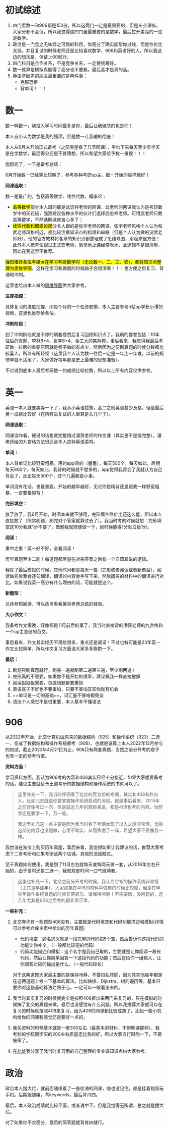 # 初试综述

1. 四门里数一和906都是150分，所以这两门一定是最重要的，但是专业课嘛，大家分都不会低，所以我觉得这四门里最重要的是数学，最后拉开差距的一定是数学。
2. 政治是一门食之无味弃之可惜的科目，你高分了确实能帮你过线，但是性价比太低，并且复试的时候老师还是比较喜欢数学、906和英语好的人。所以我这边的想法是，保证上60就行。
3. 四门科目是合作关系，不是竞争关系，一定要统筹好。
4. 数一就算是模拟真题得了高分也不要飘，最后高才是真的高。
5. 英语基础差的朋友最重要的是两件事：
   - 克服恐惧
   - 背单词！！！

# 数一

数一啊数一，我投入学习时间最多是你，最后让我破防的也是你！

本人自小认为数学是我的强项，但是数一让我输的彻底！

本人从6月末开始正式备考（之前零星看了几节网课），平均下来每天至少有半天是在学数学，最后得分还是不甚理想，所以希望大家给予数一重视！！！

抱怨完了，一下是备考总结：

6月开始数一已经算比较晚了，参考各种考研up主，数一开始的越早越好！

**网课选取：**

数一是最广的，包括高等数学、线性代数、概率论：

- <mark>高等数学</mark>部分本人跟的都是武忠祥老师的网课，武老师的网课我认为是考研数学中的天花板，强烈建议各种水平的伙计们选择武忠祥老师。可惜武老师只教高等数学，不然选网课就省心多了；
- <mark>线性代数和概率论部</mark>分本人跟的是张宇老师的网课，张宇老师风格个人认为和武老师风格相近，都比较注重知识点的梳理和串联（但是个人认为做的没武老师好），他的官方教材将各章的知识点都整理成了思维导图，用起来很方便！此外本人概率论跟过王式安老师，感觉他上课经常吹水，且逻辑不是很清晰，因此在我这里不推荐。

<mark>强烈推荐各位考研er在学习考研数学时（无论数一、二、三、农），都将知识点整理为思维导图</mark>，这样在学习和做题的时候脑子会很清晰！！！也方便之后复习、背诵和冲刺。

这里也给出本人做的[思维导图](./数一思维导图)供大家参考。

**进度把控：**

具体复习的进度把握，即每个月的一个任务安排，本人主要参考b站up学长小谭的视频，这里也推荐给各位。

**冲刺阶段：**

到了冲刺阶段就是不停的刷套卷然后复习回顾知识点了。我刷的套卷包括：10年往后的真题、李林6+4、张宇8+4、合工大的某两套。事后看来，我觉得我最后考研数一拉胯的重要原因就是卷子做的有点少，然后因为之前刷真题的时候分数都比较喜人，所以有所轻视（这里我个人认为数一往后一定是一年比一年难，以前的规律早就不适用了，大家做好每年都是史上最难的思想准备）。

不过说到底本人最后考研数一的成绩比较拉胯，所以以上所有内容仅供参考。

# 英一

英语一本人就要卖弄一下了，我从小英语拉胯，高二之前英语甚少及格，但是最后英一成绩比较好（在所有进复试的人里算是头几个了）。

**网课选取：**

网课没咋看，硬说的话也就完整跟过潘赟老师的作文课（其实也不是很完整）。潘老师给的九宫格方法很适合本人这种英语菜鸡。

**单词：**

本人背单词比较野蛮粗暴，用的app背的（墨墨），每天500个，每天如此，后期每天800个，每天如此。我背的时候就不想多的，app觉得我背会了我就认为自己背会了，反正每天500个，过个几遍都是小事。

单词没有花活，也最重要，开始的越早越好，无论你是精背还是跟我一样野蛮粗暴，一定要狠狠背！

**完形填空：**

放了放了，我6月开始，时间本来就不够用，完形填空性价比还这么低，所以本人直接放了（照常刷题，刷完对个答案就算过去了）。我当时考的时候就想：完形填空这10分我就1分不要了，做题我就随便做一下，到时候能得1分就白捡1分。

**阅读：**

重中之重！英一好不好，全看阅读！

历年真题至少二刷！每道题都尽量在对完答案之后有一个自圆其说的逻辑。

我除了最后模拟的时候，其他时间都是每天一篇（完形或者阅读或者新题型），阅读做完后我会逐句翻译，翻译的内容会手写下来，然后跟买的材料中的翻译进行对比。如果说我英一高分有什么理由的话，可能就是这个。

**新题型：**

总体参照阅读，可以适当看看某些老师总结的经验。

**大小作文：**

我备考作文很晚，好像都是11月前后的事了，我当时直接背的潘赟老师的九宫格和一个up主总结的范文。

事后看来，作文其实经历不用给很多，重点还是阅读！不过也有可能是23年英一作文比较简单，所以作文复习方面请大家多多斟酌一下。

**最后：**

1. 刷题只刷真题就行，刷完一遍就刷第二遍第三遍，至少刷两遍！
2. 完形真的不重要，如果你不是开始的很早，建议跟我一样直接放掉
3. 阅读狠狠狠重要，每道错题都要重视
4. 英语底子不好也不要害怕，只要不害怕其实你就有机会
5. ==单词是一切的基础==，词汇量不够啥都免谈
6. 语法个人感觉不是很重要，本人基本不懂语法

# 906

从2022年开始，北交计算机由原来的数据结构（925）和操作系统（923）二选一，变成了数据结构和操作系统都考（906）。也就是说算上本人2022年12月参与的初试，截止2023年4月21日为止，906只有两套真题，当然之前分开考的卷子也有一定的参考价值。

**资料方面：**

学习资料方面，我认为906考的内容和408其实已经十分接近，如果大家想要备考的话，建议主要就给予王道考研的数据结构和操作系统的书就可以了。

> 这里补充一下，我当时仔细看了北交的官方给的考纲，其实和408有些出入，比如北交就说你要掌握操作系统启动的流程。但是事后看来，2015年之前好像考过一次，但是就近几年的题目来说，都是408也考的内容。当然学还是要学一下，万一呢。
>
> 我这里补充这一点主要是因为我当时看了考纲发现了出入之后非常慌，觉得这部分内容也没题做，心里不踏实，从而焦虑了一阵，希望大家不要像我一样。

我尝试在淘宝上购买历年真题，事后来看，我觉得如果让我建议的话，推荐大家考虑下二哥考研和红果考研这两个店铺，其他的没接触过。

至于真题如何使用，我是到了11月左右就每天或每两天做一套，从2016年左右开始的，由于当时还是二选一，我就规定时间一口气做两套。

> 这里也补充一下，北交之前分开考的时候，我认为它考的操作系统非常怪（尤其是早些年），大家如果在408的材料中做题的时候比较顺，但是在早些年操作系统真题的时候非常抓马，请保持冷静！不需要慌，没问题的，这几年尤其是906之后考的都非常正常。

**一些补充：**

1. 北交卷子有一些题型408没有，主要就是代码填空和代码功能描述和模拟(详情可以参考仓库主页中给出的历年真题)

   - 代码填空：顾名思义就是一段完整的代码扣5个空，然后告诉你这段代码的功能让你补全。（一般都比较短的代码）
   - 代码功能描述和模拟：这个名字是我自己取的，主要就是让你阅读一段长代码，然后让你简单回答一下这段代码的功能；然后在给你一组输入，让你回答对应的输出是什么。（一般代码较长）

   对于这两道题大家最主要的是保持冷静，不要自乱阵脚，因为其实他每年都是在这两道题上考一下基本的算法，比如快排、Dijkstra、树的遍历等，基本只要你对这些基础算法烂熟于心，一定可以一眼看出来的。

2. 我当时其实复习的时候就完全是按照408抠出来两门来复习的，只在模拟的时候搞了北交的真题来做，最后也没感觉有什么问题，所以我推荐大家就可以在复习的时候就按照408来复习，因为408的网课都比较成熟了，比起一些小机构给你的网课我感觉还是要好一点的。
3. 我买资料的时候基本就是一套300左右（最基本的材料，不带网课那种），我考别的学校同学买的200左右质量还比我的好，所以大家自行斟酌一下，不要被宰了。
4. 在[此处](./专业课知识点归纳)我分享了我当时复习用的自己整理的专业课知识点供大家参考. 

# 政治

政治本人摆大烂，就前面随缘看了一些徐涛的网课，啥也没记住，都是挂着视频玩手机。后期跟腿姐，背keywords，最后背肖四。

最后，本人政治成绩就比较平庸，或者说中下，但是我觉得无所谓，总之就是摆大烂。

对了如果你不求高分，最后的简答题就背肖四就行。

